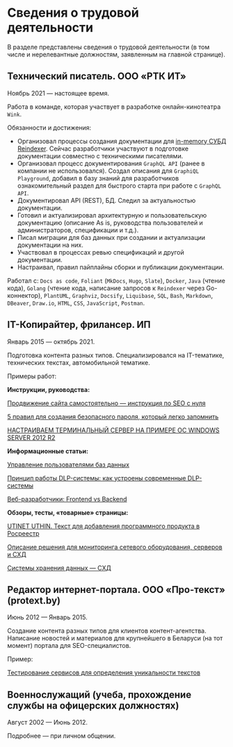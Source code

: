 # Сведения о трудовой деятельности

В разделе представлены сведения о трудовой деятельности (в том числе и нерелевантные должностям, заявленным на главной странице).

## Технический писатель. ООО «РТК ИТ»

Ноябрь 2021 — настоящее время.

Работа в команде, которая участвует в разработке онлайн-кинотеатра `Wink`.

Обязанности и достижения:

- Организовал процессы создания документации для [in-memory СУБД Reindexer](https://reindexer.io/reindexer-docs/).
Сейчас разработчики участвуют в подготовке документации совместно с техническими писателями.
- Организовал процесс документирования `GraphQL API` (ранее в компании не использовался).
Создал описания для `GraphiQL Playground`, добавил в базу знаний для разработчиков ознакомительный раздел для быстрого старта при работе с `GraphQL API`.
- Документировал API (REST), БД. Следил за актуальностью документации.
- Готовил и актуализировал архитектурную и пользовательскую документацию (описание As is, руководства пользователей и администраторов, спецификации и т.д.).
- Писал миграции для баз данных при создании и актуализации документации на них.
- Участвовал в процессах ревью спецификаций и другой документации.
- Настраивал, правил пайплайны сборки и публикации документации.

Работал с: `Docs as code`, `Foliant` (`MkDocs`, `Hugo`, `Slate`), `Docker`, `Java` (чтение кода), `Golang` (чтение кода, написание запросов к `Reindexer` через Go-коннектор), `PlantUML`, `Graphviz`, `Docsify`, `Liquibase`, `SQL`, `Bash`, `Markdown`, `DBeaver`, `Draw.io`, `HTML`, `CSS`, `JavaScript`, `Postman`.

## IT-Копирайтер, фрилансер. ИП

Январь 2015 — октябрь 2021.

Подготовка контента разных типов.
Специализировался на IT-тематике, технических текстах, автомобильной тематике.

Примеры работ:

**Инструкции, руководства:**

[Продвижение сайта самостоятельно — инструкция по SEO с нуля](https://studiobit.ru/blog/seo-and-reklama/seo-prodvizhenie-sayta-samostoyatelno/)

[5 правил для создания безопасного пароля, который легко запомнить](https://afforto.ru/company/blog/5_pravil_dlya_sozdaniya_bezopasnogo_parolya_kotoryy_legko_zapomnit/)

[НАСТРАИВАЕМ ТЕРМИНАЛЬНЫЙ СЕРВЕР НА ПРИМЕРЕ ОС WINDOWS SERVER 2012 R2](https://www.itmain.ru/terminalnij-server-2012-r2.html)

**Информационные статьи:**

[Управление пользователями баз данных](https://rt-solar.ru/products/solar_inrights/blog/2340/)

[Принцип работы DLP-системы: как устроены современные DLP-системы](https://rt-solar.ru/products/solar_dozor/blog/2181/)

[Веб-разработчики: Frontend vs Backend](https://uncore.ru/blog/development/web-razrabotchiki-frontend-vs-backend/)

**Обзоры, тесты, «товарные» страницы:**

[UTINET UTHIN. Текст для добавления программного продукта в Росреестр](https://utinet.group/uthin/)

[Описание решения для мониторинга сетевого оборудования, серверов и СХД](https://utinet.group/uview/)

[Системы хранения данных — СХД](https://www.azone-it.ru/sistema-hraneniya-dannyh-shd?fbclid=IwAR16AwRFjvxCcCNTOuyw1RFihGKwNvAdLRL9IvvbRwHtnWBoGdY46JQyPVA)

## Редактор интернет-портала. ООО «Про-текст» (protext.by)

Июнь 2012 — Январь 2015.

Создание контента разных типов для клиентов контент-агентства.
Написание новостей и материалов для крупнейшего в Беларуси (на тот момент) портала для SEO-специалистов.

Пример:

[Тестирование сервисов для определения уникальности текстов](http://protext.by/blog/o-kopirajtinge-vserez/advego-plagiatus-sucks/)

## Военнослужащий (учеба, прохождение службы на офицерских должностях)

Август 2002 — Июнь 2012.

Подробнее — при личном общении.
